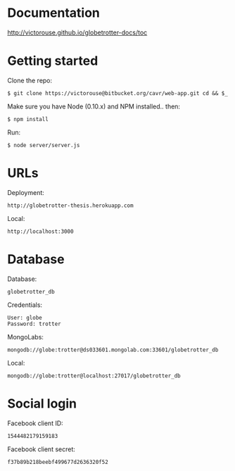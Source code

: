 # Documentation
http://victorouse.github.io/globetrotter-docs/toc

# Getting started
Clone the repo:

```
$ git clone https://victorouse@bitbucket.org/cavr/web-app.git cd && $_
```

Make sure you have Node (0.10.x) and NPM installed.. then:

```
$ npm install
```

Run:

```
$ node server/server.js
```

# URLs
Deployment: 

```
http://globetrotter-thesis.herokuapp.com
```

Local: 

```
http://localhost:3000
```

# Database

Database: 

```
globetrotter_db
```

Credentials:

```
User: globe
Password: trotter
```

MongoLabs: 

```
mongodb://globe:trotter@ds033601.mongolab.com:33601/globetrotter_db
```

Local: 

```
mongodb://globe:trotter@localhost:27017/globetrotter_db
```

# Social login

Facebook client ID: 

```
1544482179159183
```

Facebook client secret:

```
f37b89b218beebf499677d2636320f52
```
